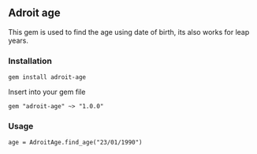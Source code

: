 ## Adroit age ##

This gem is used to find the age using date of birth, its also works for leap years.

### Installation ###

    gem install adroit-age

Insert into your gem file

    gem "adroit-age" ~> "1.0.0"

### Usage ###

    age = AdroitAge.find_age("23/01/1990")